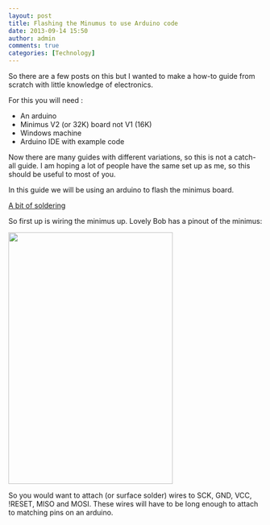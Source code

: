 ```yaml
---
layout: post
title: Flashing the Minumus to use Arduino code
date: 2013-09-14 15:50
author: admin
comments: true
categories: [Technology]
---
```

So there are a few posts on this but I wanted to make a how-to guide from scratch with little knowledge of electronics.

For this you will need :
<ul>
	<li>An arduino</li>
	<li>Minimus V2 (or 32K) board not V1 (16K)</li>
	<li>Windows machine</li>
	<li>Arduino IDE with example code</li>
</ul>
Now there are many guides with different variations, so this is not a catch-all guide. I am hoping a lot of people have the same set up as me, so this should be useful to most of you.

In this guide we will be using an arduino to flash the minimus board.

<span style="text-decoration: underline;">A bit of soldering</span>

So first up is wiring the minimus up. Lovely Bob has a pinout of the minimus:

<a href="http://farm9.staticflickr.com/8455/7985314192_ef2fe72e2a.jpg"><img alt="" src="http://farm9.staticflickr.com/8455/7985314192_ef2fe72e2a.jpg" width="326" height="500" /></a>

So you would want to attach (or surface solder) wires to SCK, GND, VCC, !RESET, MISO and MOSI. These wires will have to be long enough to attach to matching pins on an arduino.

&nbsp;
